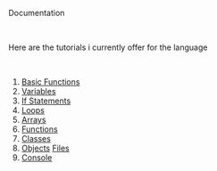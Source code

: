 <head>

<link rel="stylesheet" type="text/css" href="https://mervinpais.github.io/Easy14_Programing_language/style.css">

</head>

<body class="dark_body">

<head2> Documentation  </head2>

<br>

<head4> Here are the tutorials i currently offer for the language </head4>

<br>

<ol>
<li>
<a class="link" href="https://mervinpais.github.io/Easy14_Programing_language/webpages/tutorials/basicFunctions.html">Basic Functions</a>
</li>
<li>
<a class="link" href="https://mervinpais.github.io/Easy14_Programing_language/webpages/tutorials/variables.
html">Variables</a>
</li>
<li>
<a class="link" href="https://mervinpais.github.io/Easy14_Programing_language/webpages/tutorials/ifStatements.html">If Statements</a>
</li>
<li>
<a class="link" href="https://mervinpais.github.io/Easy14_Programing_language/webpages/tutorials/loops.html">Loops</a>
</li>
<li>
<a class="link" href="https://mervinpais.github.io/Easy14_Programing_language/webpages/tutorials/arrays.html">Arrays</a>
</li>
<li>
<a class="link" href="https://mervinpais.github.io/Easy14_Programing_language/webpages/tutorials/functions.html">Functions</a>
</li>
<li>
<a class="link" href="https://mervinpais.github.io/Easy14_Programing_language/webpages/tutorials/classes.html">Classes</a>
</li>
<li>
<a class="link" href="https://mervinpais.github.io/Easy14_Programing_language/webpages/tutorials/objects.html">Objects</a>
<a class="link" href="https://mervinpais.github.io/Easy14_Programing_language/webpages/tutorials/files.html">Files</a>
</li>
<li>
<a class="link" href="https://mervinpais.github.io/Easy14_Programing_language/webpages/tutorials/console.html">Console</a>
</li>
</body>
